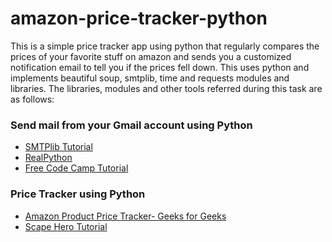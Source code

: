 # amazon-price-tracker-python
This is a simple price tracker app using python that regularly compares the prices of your favorite stuff on amazon and sends you a customized notification email to tell you if the prices fell down.
This uses python and implements beautiful soup, smtplib, time and requests modules and libraries.
The libraries, modules and other tools referred during this task are as follows:
<h3>Send mail from your Gmail account using Python</h3>
<ul>
  <li><a href= "https://www.geeksforgeeks.org/send-mail-gmail-account-using-python/">SMTPlib Tutorial</a></li>
  <li><a href= "https://realpython.com/python-send-email/">RealPython</a></li>
  <li><a href= "https://www.freecodecamp.org/news/send-emails-using-code-4fcea9df63f/">Free Code Camp Tutorial</a></li>
</ul>

<h3>Price Tracker using Python</h3>
<ul>
  <li><a href= "https://www.geeksforgeeks.org/amazon-product-price-tracker-using-python/">Amazon Product Price Tracker- Geeks for Geeks</a></li>
  <li><a href= "https://www.scrapehero.com/tutorial-how-to-scrape-amazon-seller-prices-using-python/">Scape Hero Tutorial</a></li>
  </ul>
  
  
